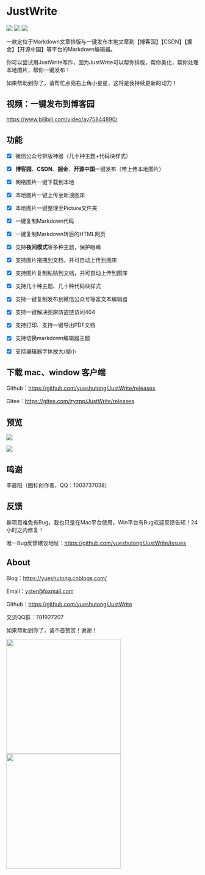 # JustWrite 

![](https://img.shields.io/github/license/yueshutong/JustWrite) 
![](https://img.shields.io/static/v1?label=electron&message=6.0.12&color=)
![](https://img.shields.io/badge/platform-mac|window|linux-lightgrey.svg)

一款定位于Markdown文章排版与一键发布本地文章到【博客园】【CSDN】【掘金】【开源中国】等平台的Markdown编辑器。

你可以尝试用JustWrite写作，因为JustWrite可以帮你排版，帮你美化，帮你处理本地图片，帮你一键发布！

如果帮助到你了，请帮忙点亮右上角小星星，这将是我持续更新的动力！

## 视频：一键发布到博客园

<https://www.bilibili.com/video/av75844890/>

## 功能

- [x] 微信公众号排版神器（几十种主题+代码块样式）

- [x] **博客园**、**CSDN**、**掘金**、**开源中国**一键发布（带上传本地图片）

- [x] 网络图片一键下载到本地

- [x] 本地图片一键上传至新浪图床

- [x] 本地图片一键整理至Picture文件夹

- [x] 一键复制Markdown代码

- [x] 一键复制Markdown转后的HTML网页

- [x] 支持**夜间模式**等多种主题，保护眼睛

- [x] 支持图片拖拽到文档，并可自动上传到图床

- [x] 支持图片复制粘贴到文档，并可自动上传到图床

- [x] 支持几十种主题、几十种代码块样式

- [x] 支持一键复制发布到微信公众号等富文本编辑器

- [x] 支持一键解决图床防盗链访问404

- [x] 支持打印、支持一键导出PDF文档

- [x] 支持切换markdown编辑器主题

- [x] 支持编辑器字体放大/缩小


## 下载 mac、window 客户端

Github：<https://github.com/yueshutong/JustWrite/releases>

Gitee：<https://gitee.com/zyzpp/JustWrite/releases> 

## 预览

![](http://ww3.sinaimg.cn/large/007ZVq6cly1g96qf4psw4j313u0u04a9.jpg)

![](http://ww3.sinaimg.cn/large/007ZVq6cly1g96qf4f5srj313u0u0k2k.jpg)

## 鸣谢

李晨阳（图标创作者，QQ：1003737038）

## 反馈

新项目难免有Bug，我也只是在Mac平台使用，Win平台有Bug欢迎反馈告知！24小时之内修复！

唯一Bug反馈建议地址：<https://github.com/yueshutong/JustWrite/issues>

## About

Blog：<https://yueshutong.cnblogs.com/>

Email：[yster@foxmail.com](mailto:yster@foxmail.com)

Github：<https://github.com/yueshutong/JustWrite>

交流QQ群：781927207

如果帮助到你了，请不吝赞赏！谢谢！

<img src="https://user-images.githubusercontent.com/31175877/67548917-af6d1600-f735-11e9-9807-351e6a2db269.png" width="300px" referrerpolicy="no-referrer">

<img src="https://user-images.githubusercontent.com/31175877/67549023-e17e7800-f735-11e9-89d4-5ca7dac0486d.png" width="300px" referrerpolicy="no-referrer">
